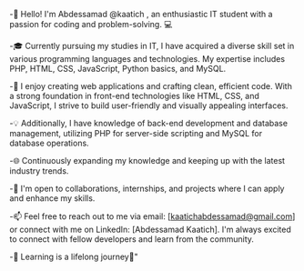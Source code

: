 -👋 Hello! I'm Abdessamad @kaatich , an enthusiastic IT student with a passion for coding and problem-solving. 💻

-🎓 Currently pursuing my studies in IT, I have acquired a diverse skill set in various programming languages and technologies. My expertise includes PHP, HTML, CSS, JavaScript, Python basics, and MySQL.

-🌟 I enjoy creating web applications and crafting clean, efficient code. With a strong foundation in front-end technologies like HTML, CSS, and JavaScript, I strive to build user-friendly and visually appealing interfaces.

-💡 Additionally, I have knowledge of back-end development and database management, utilizing PHP for server-side scripting and MySQL for database operations.

-🌐 Continuously expanding my knowledge and keeping up with the latest industry trends.

-🤝 I'm open to collaborations, internships, and projects where I can apply and enhance my skills.

-📫 Feel free to reach out to me via email: [kaatichabdessamad@gmail.com] or connect with me on LinkedIn: [Abdessamad Kaatich]. I'm always excited to connect with fellow developers and learn from the community.

-🌱 Learning is a lifelong journey🚀"

<!---
kaatich/kaatich is a ✨ special ✨ repository because its `README.md` (this file) appears on your GitHub profile.
You can click the Preview link to take a look at your changes.
--->
